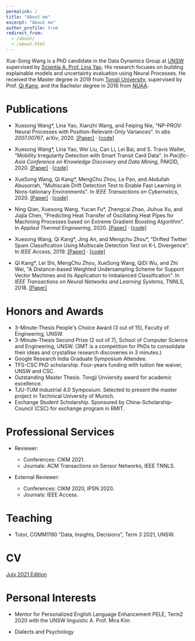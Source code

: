 ```yaml
---
permalink: /
title: "About me"
excerpt: "About me"
author_profile: true
redirect_from: 
  - /about/
  - /about.html
---
```

Xue-Song Wang is a PhD candidate in the Data Dynamics Group at [UNSW](https://www.unsw.edu.au/) 
supervised by [Scientia A. Prof. Lina Yao](https://www.linayao.com/).
His research focuses on building explainable models and uncertainty evaluation using Neural Processes. 
He received the Master degree in 2019 from [Tongji University](https://en.tongji.edu.cn/), supervised by Prof. [Qi Kang](https://scholar.google.com/citations?user=t8K4P4wAAAAJ&hl=en&oi=ao),
and the Bachelor degree in 2016 from [NUAA](http://nuaa.edu.cn/).


Publications
======
- Xuesong Wang\*, Lina Yao, Xianzhi Wang, and  Feiping Nie,
"NP-PROV: Neural Processes with Position-Relevant-Only Variances". 
In *abs 2007.00767*, arXiv, 2020.
[\[Paper\]](https://arxiv.org/abs/2007.00767) ·
[\[code\]](https://github.com/xuesongwang/Neural-Process-Family)

- Xuesong Wang\*, Lina Yao, Wei Liu, Can Li, Lei Bai, and S. Travis Waller, 
"Mobility Irregularity Detection with Smart Transit Card Data". 
In *Pacific-Asia Conference on Knowledge Discovery and Data Mining*, PAKDD, 2020. 
[\[Paper\]](https://www.researchgate.net/publication/338912693_Mobility_Irregularity_Detection_with_Smart_Transit_Card_Data) ·
[\[code\]](https://github.com/xuesongwang/Mobility-Irregularity-Detection)

- XueSong Wang, Qi Kang\*, MengChu Zhou, Le Pan, and Abdullah Abusorrah, 
"Multiscale Drift Detection Test to Enable Fast Learning in Nons-tationary Environments".
In *IEEE Transactions on Cybernetics*, 2020.
[\[Paper\]](https://ieeexplore.ieee.org/abstract/document/9119144) ·
[\[code\]](https://github.com/xuesongwang/MDDT-Concept-Drift)

- Ning Qian, Xuesong Wang, Yucan Fu\*, Zhengcai Zhao, Jiuhua Xu, and Jiajia Chen, 
"Predicting Heat Transfer of Oscillating Heat Pipes for Machining Processes based on Extreme Gradient Boosting Algorithm".
In *Applied Thermal Engineering*, 2020.
[\[Paper\]](https://www.sciencedirect.com/science/article/pii/S1359431119351531) ·
[\[code\]](https://github.com/xuesongwang/Prediction-of-the-Heat-Transfer-based-on-XGBoost)

- Xuesong Wang, Qi Kang\*, Jing An, and Mengchu Zhou\*,
"Drifted Twitter Spam Classification Using Multiscale Detection Test on K-L Divergence".
In *IEEE Access*, 2019.
[\[Paper\]](https://ieeexplore.ieee.org/abstract/document/8781937) ·
[\[code\]](https://github.com/xuesongwang/Twitter-Concept-Drift-Detection-with-KL-div)

- Qi Kang\*, Lei Shi, MengChu Zhou, XueSong Wang, QiDi Wu, and Zhi Wei,
"A Distance-based Weighted Undersampling Scheme for Support Vector Machines and its Application to Imbalanced Classification".
In *IEEE Transactions on Neural Networks and Learning Systems*, TNNLS, 2018.
[\[Paper\]](https://ieeexplore.ieee.org/abstract/document/8082535)

Honors and Awards
======

- 3-Minute-Thesis People's Choice Award (3 out of 15), Faculty of Engineering, UNSW.
- 3-Minute-Thesis Second Prize (2 out of 7), School of Computer Science and Engineering, UNSW.
  (3MT is a competition for PhDs to consolidate their ideas and crystallise research discoveries in 3 minutes.)
- Google Research India Graduate Symposium Attendee.
- TFS-CSC PhD scholarship. Four-years funding with tuition fee waiver, UNSW and CSC.
- Outstanding Master Thesis. Tongji Unviersity award for academic excellence.
- TJU-TUM Industrial 4.0 Symposium. Selected to present the master project in Technical University of Munich.
- Exchange Student Scholarship. Sponsored by China-Scholarship-Council (CSC) for exchange program in RMIT.

Professional Services
======
- Reviewer:
  - Conferences: CIKM 2021.
  - Journals: ACM Transactions on Sensor Networks, IEEE TNNLS.

- External Reviewer:
  - Conferences: CIKM 2020, IPSN 2020.
  - Journals: IEEE Access.

Teaching
=======
- Tutor, COMM1190 "Data, Insights, Decisions", Term 3 2021, UNSW.

CV
=======
[July 2021 Edition](https://xuesongwang.github.io/files/cv_xuesongwang)

Personal Interests
=======
- Mentor for Personalized English Language Enhancement PELE, Term2  2020 with the UNSW linguistic A. Prof. Mira Kim

- Dialects and Psychology

